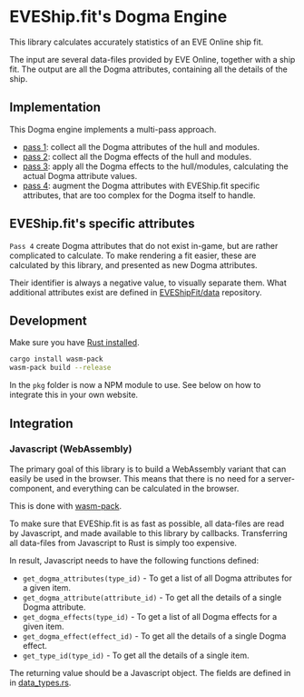 # EVEShip.fit's Dogma Engine

This library calculates accurately statistics of an EVE Online ship fit.

The input are several data-files provided by EVE Online, together with a ship fit.
The output are all the Dogma attributes, containing all the details of the ship.

## Implementation

This Dogma engine implements a multi-pass approach.

- [pass 1](./src/calculate/pass_1.rs): collect all the Dogma attributes of the hull and modules.
- [pass 2](./src/calculate/pass_2.rs): collect all the Dogma effects of the hull and modules.
- [pass 3](./src/calculate/pass_3.rs): apply all the Dogma effects to the hull/modules, calculating the actual Dogma attribute values.
- [pass 4](./src/calculate/pass_4.rs): augment the Dogma attributes with EVEShip.fit specific attributes, that are too complex for the Dogma itself to handle.

## EVEShip.fit's specific attributes

`Pass 4` create Dogma attributes that do not exist in-game, but are rather complicated to calculate.
To make rendering a fit easier, these are calculated by this library, and presented as new Dogma attributes.

Their identifier is always a negative value, to visually separate them.
What additional attributes exist are defined in [EVEShipFit/data](https://github.com/EVEShipFit/data) repository.

## Development

Make sure you have [Rust installed](https://www.rust-lang.org/tools/install).

```bash
cargo install wasm-pack
wasm-pack build --release
```

In the `pkg` folder is now a NPM module to use.
See below on how to integrate this in your own website.

## Integration

### Javascript (WebAssembly)

The primary goal of this library is to build a WebAssembly variant that can easily be used in the browser.
This means that there is no need for a server-component, and everything can be calculated in the browser.

This is done with [wasm-pack](https://rustwasm.github.io/wasm-pack/).

To make sure that EVEShip.fit is as fast as possible, all data-files are read by Javascript, and made available to this library by callbacks.
Transferring all data-files from Javascript to Rust is simply too expensive.

In result, Javascript needs to have the following functions defined:

- `get_dogma_attributes(type_id)` - To get a list of all Dogma attributes for a given item.
- `get_dogma_attribute(attribute_id)` - To get all the details of a single Dogma attribute.
- `get_dogma_effects(type_id)` - To get a list of all Dogma effects for a given item.
- `get_dogma_effect(effect_id)` - To get all the details of a single Dogma effect.
- `get_type_id(type_id)` - To get all the details of a single item.

The returning value should be a Javascript object.
The fields are defined in in [data_types.rs](./src/data_types.rs).
